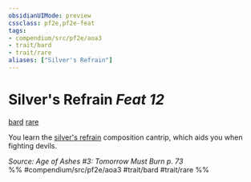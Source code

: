 ```yaml
---
obsidianUIMode: preview
cssclass: pf2e,pf2e-feat
tags:
- compendium/src/pf2e/aoa3
- trait/bard
- trait/rare
aliases: ["Silver's Refrain"]
---
```

# Silver's Refrain  *Feat 12*  
[bard](../../Rules/traits/bard.md)  [rare](../../Rules/traits/rare.md)  


You learn the [silver's refrain](../spells/silvers-refrain-aoa3.md) composition cantrip, which aids you when fighting devils.

*Source: Age of Ashes #3: Tomorrow Must Burn p. 73*  
%% #compendium/src/pf2e/aoa3 #trait/bard #trait/rare %%